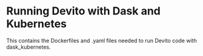 # Running Devito with Dask and Kubernetes

This contains the Dockerfiles and .yaml files needed to run Devito code with dask_kubernetes.
